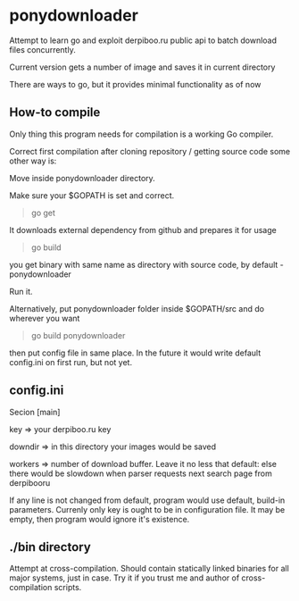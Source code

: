 ponydownloader
==============

Attempt to learn go and exploit derpiboo.ru public api to batch download files concurrently.

Current version gets a number of image and saves it in current directory

There are ways to go, but it provides minimal functionality as of now

How-to compile
--------------

Only thing this program needs for compilation  is a working Go compiler.

Correct first compilation after cloning repository / getting source code some other way is:

Move inside ponydownloader directory.

Make sure your $GOPATH is set and correct.

>go get

It downloads external dependency from github and prepares it for usage

>go build

you get binary with same name as directory with source code, by default - ponydownloader

Run it.

Alternatively, put ponydownloader folder inside $GOPATH/src and do wherever you want
>go build ponydownloader

then put config file in same place. In the future it would write default config.ini on first run, but not yet.

config.ini
----------

Secion [main]

key => your derpiboo.ru key

downdir => in this directory your images would be saved

workers => number of download buffer. Leave it no less that default: else there would be slowdown when parser requests next search page from derpibooru

If any line is not changed from default, program would use default, build-in parameters.
Currenly only key is ought to be in configuration file. It may be empty, then program would ignore it's existence. 

./bin directory
---------------

Attempt at cross-compilation. Should contain statically linked binaries for all major systems, just in case. Try it if you trust me and author of cross-compilation scripts.

